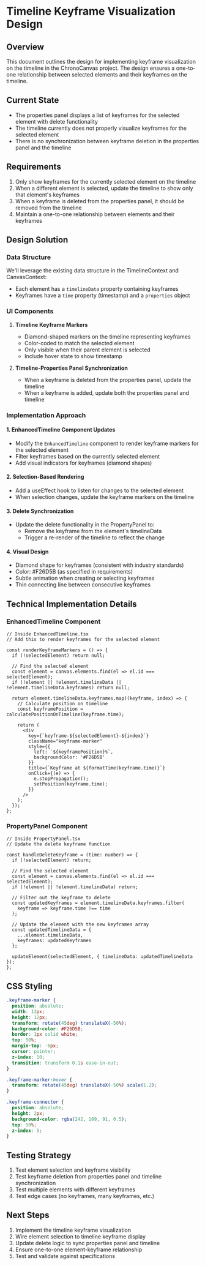 # Timeline Keyframe Visualization Design

## Overview
This document outlines the design for implementing keyframe visualization on the timeline in the ChronoCanvas project. The design ensures a one-to-one relationship between selected elements and their keyframes on the timeline.

## Current State
- The properties panel displays a list of keyframes for the selected element with delete functionality
- The timeline currently does not properly visualize keyframes for the selected element
- There is no synchronization between keyframe deletion in the properties panel and the timeline

## Requirements
1. Only show keyframes for the currently selected element on the timeline
2. When a different element is selected, update the timeline to show only that element's keyframes
3. When a keyframe is deleted from the properties panel, it should be removed from the timeline
4. Maintain a one-to-one relationship between elements and their keyframes

## Design Solution

### Data Structure
We'll leverage the existing data structure in the TimelineContext and CanvasContext:
- Each element has a `timelineData` property containing keyframes
- Keyframes have a `time` property (timestamp) and a `properties` object

### UI Components
1. **Timeline Keyframe Markers**
   - Diamond-shaped markers on the timeline representing keyframes
   - Color-coded to match the selected element
   - Only visible when their parent element is selected
   - Include hover state to show timestamp

2. **Timeline-Properties Panel Synchronization**
   - When a keyframe is deleted from the properties panel, update the timeline
   - When a keyframe is added, update both the properties panel and timeline

### Implementation Approach

#### 1. EnhancedTimeline Component Updates
- Modify the `EnhancedTimeline` component to render keyframe markers for the selected element
- Filter keyframes based on the currently selected element
- Add visual indicators for keyframes (diamond shapes)

#### 2. Selection-Based Rendering
- Add a useEffect hook to listen for changes to the selected element
- When selection changes, update the keyframe markers on the timeline

#### 3. Delete Synchronization
- Update the delete functionality in the PropertyPanel to:
  - Remove the keyframe from the element's timelineData
  - Trigger a re-render of the timeline to reflect the change

#### 4. Visual Design
- Diamond shape for keyframes (consistent with industry standards)
- Color: #F26D5B (as specified in requirements)
- Subtle animation when creating or selecting keyframes
- Thin connecting line between consecutive keyframes

## Technical Implementation Details

### EnhancedTimeline Component
```tsx
// Inside EnhancedTimeline.tsx
// Add this to render keyframes for the selected element

const renderKeyframeMarkers = () => {
  if (!selectedElement) return null;
  
  // Find the selected element
  const element = canvas.elements.find(el => el.id === selectedElement);
  if (!element || !element.timelineData || !element.timelineData.keyframes) return null;
  
  return element.timelineData.keyframes.map((keyframe, index) => {
    // Calculate position on timeline
    const keyframePosition = calculatePositionOnTimeline(keyframe.time);
    
    return (
      <div 
        key={`keyframe-${selectedElement}-${index}`}
        className="keyframe-marker"
        style={{ 
          left: `${keyframePosition}%`,
          backgroundColor: '#F26D5B'
        }}
        title={`Keyframe at ${formatTime(keyframe.time)}`}
        onClick={(e) => {
          e.stopPropagation();
          setPosition(keyframe.time);
        }}
      />
    );
  });
};
```

### PropertyPanel Component
```tsx
// Inside PropertyPanel.tsx
// Update the delete keyframe function

const handleDeleteKeyframe = (time: number) => {
  if (!selectedElement) return;
  
  // Find the selected element
  const element = canvas.elements.find(el => el.id === selectedElement);
  if (!element || !element.timelineData) return;
  
  // Filter out the keyframe to delete
  const updatedKeyframes = element.timelineData.keyframes.filter(
    keyframe => keyframe.time !== time
  );
  
  // Update the element with the new keyframes array
  const updatedTimelineData = {
    ...element.timelineData,
    keyframes: updatedKeyframes
  };
  
  updateElement(selectedElement, { timelineData: updatedTimelineData });
};
```

## CSS Styling
```css
.keyframe-marker {
  position: absolute;
  width: 12px;
  height: 12px;
  transform: rotate(45deg) translateX(-50%);
  background-color: #F26D5B;
  border: 1px solid white;
  top: 50%;
  margin-top: -6px;
  cursor: pointer;
  z-index: 10;
  transition: transform 0.1s ease-in-out;
}

.keyframe-marker:hover {
  transform: rotate(45deg) translateX(-50%) scale(1.2);
}

.keyframe-connector {
  position: absolute;
  height: 2px;
  background-color: rgba(242, 109, 91, 0.5);
  top: 50%;
  z-index: 5;
}
```

## Testing Strategy
1. Test element selection and keyframe visibility
2. Test keyframe deletion from properties panel and timeline synchronization
3. Test multiple elements with different keyframes
4. Test edge cases (no keyframes, many keyframes, etc.)

## Next Steps
1. Implement the timeline keyframe visualization
2. Wire element selection to timeline keyframe display
3. Update delete logic to sync properties panel and timeline
4. Ensure one-to-one element-keyframe relationship
5. Test and validate against specifications
